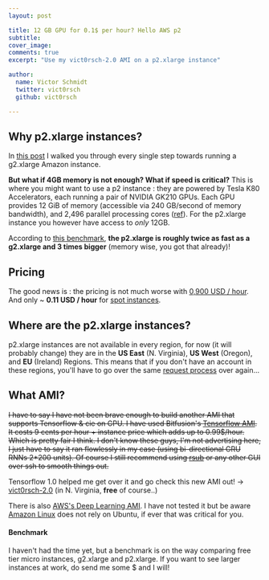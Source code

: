 ```yaml
---
layout: post

title: 12 GB GPU for 0.1$ per hour? Hello AWS p2
subtitle: 
cover_image: 
comments: true
excerpt: "Use my vict0rsch-2.0 AMI on a p2.xlarge instance"

author:
  name: Victor Schmidt
  twitter: vict0rsch
  github: vict0rsch

---
```


## Why p2.xlarge instances?

In [this post](http://vict0rsch.github.io/2016/12/03/aws_gpu/) I walked you through every single step towards running a g2.xlarge Amazon instance. 

**But what if 4GB memory is not enough? What if speed is critical?**  This is where you might want to use a p2 instance : they are powered by Tesla K80 Accelerators, each running a pair of NVIDIA GK210 GPUs. Each GPU provides 12 GiB of memory (accessible via 240 GB/second of memory bandwidth), and 2,496 parallel processing cores ([ref](https://aws.amazon.com/fr/blogs/aws/new-p2-instance-type-for-amazon-ec2-up-to-16-gpus/)). For the p2.xlarge instance you however have access to *only* 12GB.

According to [this benchmark](http://www.bitfusion.io/2016/11/03/quick-comparison-of-tensorflow-gpu-performance-on-aws-p2-and-g2-instances/), **the p2.xlarge is roughly twice as fast as a g2.xlarge and 3 times bigger** (memory wise, you got that already)!

## Pricing

The good news is : the pricing is not much worse with [0,900 USD / hour](https://aws.amazon.com/en/ec2/instance-types/p2/). And only ~ **0.11 USD / hour** for [spot instances](http://stackoverflow.com/questions/5188871/aws-amazon-ec2-spot-pricing).

## Where are the p2.xlarge instances?
p2.xlarge instances are not available in every region, for now (it will probably change) they are in the **US East** (N. Virginia), **US West** (Oregon), and **EU** (Ireland) Regions. This means that if you don't have an account in these regions, you'll have to go over the same [request process](http://vict0rsch.github.io/2016/12/03/aws_gpu/#before-you-go) over again...


## What AMI?

<del>I have to say I have not been brave enough to build another AMI that supports Tensorflow & cie on GPU. I have used Bitfusion's [Tensorflow AMI](https://aws.amazon.com/marketplace/pp/B01EYKBEQ0?ref=cns_srchrow). It costs 9 cents per hour + instance price which adds up to 0.99$/hour. Which is pretty fair I think. I don't know these guys, I'm not advertising here, I just have to say it ran flowlessly in my case (using bi-directional GRU RNNs 2*200 units). Of course I still recommend using [rsub](http://vict0rsch.github.io/2016/12/03/aws_gpu/#gui-text-editor) or any other GUI over ssh to smooth things out.</del>

Tensorflow 1.0 helped me get over it and go check this new AMI out! -> [vict0rsch-2.0](/2017/02/22/p2-aws-tensorflow-1/) (in N. Virginia, **free** of course..)

There is also [AWS's Deep Learning AMI](https://aws.amazon.com/marketplace/pp/B01M0AXXQB?qid=1475211685369&sr=0-1&ref_=srh_res_product_title). I have not tested it but be aware [Amazon Linux](https://aws.amazon.com/fr/amazon-linux-ami/) does not rely on Ubuntu, if ever that was critical for you.

#### Benchmark

I haven't had the time yet, but a benchmark is on the way comparing free tier micro instances, g2.xlarge and p2.xlarge. If you want to see larger instances at work, do send me some $ and I will!